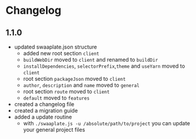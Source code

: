 # Changelog

## 1.1.0

* updated swaaplate.json structure
  * added new root section `client`
  * `buildWebDir` moved to `client` and renamed to `buildDir`
  * `installDependencies`, `selectorPrefix`,`theme` and `useYarn` moved to `client`
  * root section `packageJson` moved to `client`
  * `author`, `description` and `name` moved to `general`
  * root section `route` moved to `client`
  * `default` moved to `features`
* created a changelog file
* created a migration guide
* added a update routine
  * with `./swaaplate.js -u /absolute/path/to/project` you can update your general project files
